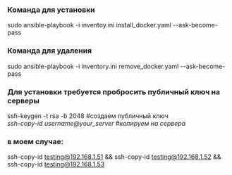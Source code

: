 ### Команда для установки  
sudo ansible-playbook -i inventoy.ini install_docker.yaml --ask-become-pass  
### Команда для удаления  
sudo ansible-playbook -i inventory.ini remove_docker.yaml --ask-become-pass  
  
### Для установки требуется пробросить публичный ключ на серверы  
ssh-keygen -t rsa -b 2048 #создаем публичный ключ  
_ssh-copy-id username@your_server #копируем на сервера_  
### в моем случае:  
ssh-copy-id testing@192.168.1.51 && ssh-copy-id testing@192.168.1.52 && ssh-copy-id testing@192.168.1.53
